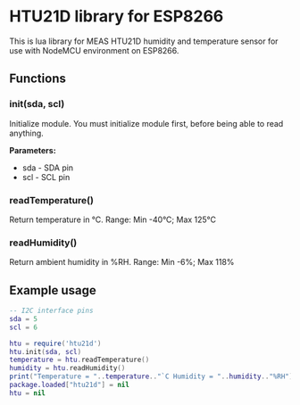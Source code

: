 # HTU21D library for ESP8266
This is lua library for MEAS HTU21D humidity and temperature sensor for use with NodeMCU environment on ESP8266.

## Functions
### init(sda, scl)  
Initialize module. You must initialize module first, before being able to read anything.

**Parameters:**

* sda - SDA pin  
* scl - SCL pin

### readTemperature()
Return temperature in °C. Range: Min -40°C; Max 125°C

### readHumidity()
Return ambient humidity in %RH. Range: Min -6%; Max 118%

## Example usage  
```lua
-- I2C interface pins
sda = 5
scl = 6

htu = require('htu21d')
htu.init(sda, scl)
temperature = htu.readTemperature()
humidity = htu.readHumidity()
print("Temperature = "..temperature.."`C Humidity = "..humidity.."%RH")
package.loaded["htu21d"] = nil
htu = nil
```
